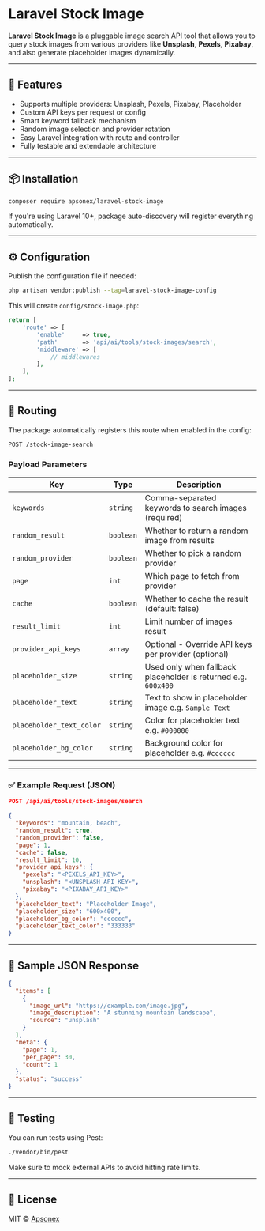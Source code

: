 # Laravel Stock Image

**Laravel Stock Image** is a pluggable image search API tool that allows you to query stock images from various providers like **Unsplash**, **Pexels**, **Pixabay**, and also generate placeholder images dynamically.

---

## 🚀 Features

- Supports multiple providers: Unsplash, Pexels, Pixabay, Placeholder
- Custom API keys per request or config
- Smart keyword fallback mechanism
- Random image selection and provider rotation
- Easy Laravel integration with route and controller
- Fully testable and extendable architecture

---

## 📦 Installation

```bash
composer require apsonex/laravel-stock-image
```

If you're using Laravel 10+, package auto-discovery will register everything automatically.

---

## ⚙️ Configuration

Publish the configuration file if needed:

```bash
php artisan vendor:publish --tag=laravel-stock-image-config
```

This will create `config/stock-image.php`:

```php
return [
    'route' => [
        'enable'     => true,
        'path'       => 'api/ai/tools/stock-images/search',
        'middleware' => [
            // middlewares
        ],
    ],
];
```

---

## 🔌 Routing

The package automatically registers this route when enabled in the config:

```
POST /stock-image-search
```

### Payload Parameters

| Key                     | Type      | Description |
|------------------------|-----------|-------------|
| `keywords`             | `string`  | Comma-separated keywords to search images (required) |
| `random_result`        | `boolean` | Whether to return a random image from results |
| `random_provider`      | `boolean` | Whether to pick a random provider |
| `page`                 | `int`     | Which page to fetch from provider |
| `cache`                | `boolean` | Whether to cache the result (default: false) |
| `result_limit`         | `int`     | Limit number of images result |
| `provider_api_keys`    | `array`   | Optional - Override API keys per provider (optional) |
| `placeholder_size`     | `string`  | Used only when fallback placeholder is returned e.g. `600x400` |
| `placeholder_text`     | `string`  | Text to show in placeholder image e.g. `Sample Text` |
| `placeholder_text_color`| `string` | Color for placeholder text e.g. `#000000`|
| `placeholder_bg_color` | `string`  | Background color for placeholder e.g. `#cccccc`|

---

### ✅ Example Request (JSON)

```json
POST /api/ai/tools/stock-images/search

{
  "keywords": "mountain, beach",
  "random_result": true,
  "random_provider": false,
  "page": 1,
  "cache": false,
  "result_limit": 10,
  "provider_api_keys": {
    "pexels": "<PEXELS_API_KEY>",
    "unsplash": "<UNSPLASH_API_KEY>",
    "pixabay": "<PIXABAY_API_KEY>"
  },
  "placeholder_text": "Placeholder Image",
  "placeholder_size": "600x400",
  "placeholder_bg_color": "cccccc",
  "placeholder_text_color": "333333"
}
```

---

## 🔄 Sample JSON Response

```json
{
  "items": [
    {
      "image_url": "https://example.com/image.jpg",
      "image_description": "A stunning mountain landscape",
      "source": "unsplash"
    }
  ],
  "meta": {
    "page": 1,
    "per_page": 30,
    "count": 1
  },
  "status": "success"
}
```

---

## 🧪 Testing

You can run tests using Pest:

```bash
./vendor/bin/pest
```

Make sure to mock external APIs to avoid hitting rate limits.

---

## 🧠 License

MIT © [Apsonex](https://apsonex.com)
